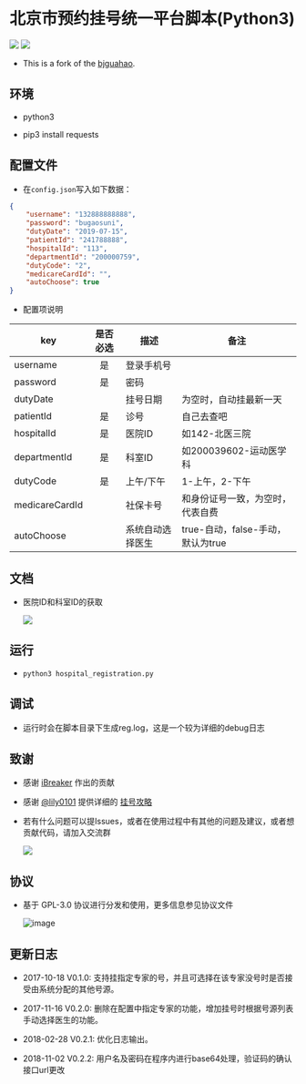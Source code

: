 # 北京市预约挂号统一平台脚本(Python3)

![](https://img.shields.io/badge/Language-Python3-007fc0.svg)
![](https://img.shields.io/badge/License-GPLv3-000000.svg)

- This is a fork of the [bjguahao](https://github.com/iBreaker/bjguahao).

## 环境

- python3

- pip3 install requests

## 配置文件

- 在`config.json`写入如下数据：

```json
{
    "username": "132888888888",
    "password": "bugaosuni",
    "dutyDate": "2019-07-15",
    "patientId": "241788888",
    "hospitalId": "113",
    "departmentId": "200000759",
    "dutyCode": "2",
    "medicareCardId": "",
    "autoChoose": true
}
```

- 配置项说明

| key            | 是否必选 | 描述             | 备注                              |
|----------------|:--------:|------------------|-----------------------------------|
| username       |    是    | 登录手机号       |                                   |
| password       |    是    | 密码             |                                   |
| dutyDate       |          | 挂号日期         | 为空时，自动挂最新一天            |
| patientId      |    是    | 诊号             |  自己去查吧                     |
| hospitalId     |    是    | 医院ID           | 如142-北医三院                    |
| departmentId   |    是    | 科室ID           | 如200039602-运动医学科            |
| dutyCode       |    是    | 上午/下午        | 1-上午，2-下午                    |
| medicareCardId |          | 社保卡号         | 和身份证号一致，为空时，代表自费  |
| autoChoose     |          | 系统自动选择医生 | true-自动，false-手动，默认为true |

## 文档

- 医院ID和科室ID的获取

    ![](https://github.com/wzhvictor/bjguahao/raw/master/img/get_id.png)

## 运行

- ```python3 hospital_registration.py```

## 调试

- 运行时会在脚本目录下生成reg.log，这是一个较为详细的debug日志

## 致谢

- 感谢 [iBreaker](https://github.com/iBreaker) 作出的贡献

- 感谢 [@lily0101](https://github.com/lily0101) 提供详细的 [挂号攻略](tips.md)

- 若有什么问题可以提Issues，或者在使用过程中有其他的问题及建议，或者想贡献代码，请加入交流群

    ![](https://github.com/wzhvictor/bjguahao/raw/master/img/qrcode.png)

## 协议

- 基于 GPL-3.0 协议进行分发和使用，更多信息参见协议文件

    ![image](https://www.gnu.org/graphics/gplv3-127x51.png)

## 更新日志

- 2017-10-18 V0.1.0: 支持挂指定专家的号，并且可选择在该专家没号时是否接受由系统分配的其他号源。

- 2017-11-16 V0.2.0: 删除在配置中指定专家的功能，增加挂号时根据号源列表手动选择医生的功能。

- 2018-02-28 V0.2.1: 优化日志输出。

- 2018-11-02 V0.2.2: 用户名及密码在程序内进行base64处理，验证码的确认接口url更改